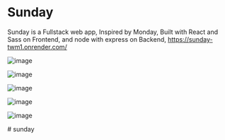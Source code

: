 # Sunday
Sunday is a Fullstack web app, Inspired by Monday,  Built with React and Sass on Frontend, and node with express on Backend, 
https://sunday-twm1.onrender.com/

![image](https://github.com/stavTo/Sunday/assets/89770870/1ef2d1ec-4caa-4463-966f-9a1439ae8bb1)

![image](https://github.com/stavTo/Sunday/assets/89770870/3f52f278-9f5b-4ced-bec6-672ea670ac14)
 
 ![image](https://github.com/stavTo/Sunday/assets/89770870/61ca6351-24d8-42e8-b234-a970296aa00b)


![image](https://github.com/stavTo/Sunday/assets/89770870/a717fcab-603d-4671-adb5-5599d3a25837)

![image](https://github.com/stavTo/Sunday/assets/89770870/82b550db-532e-4ced-9497-1518eaf83f64)

#   s u n d a y  
 